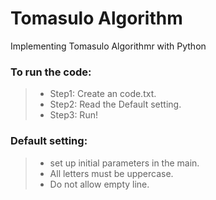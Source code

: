 # Tomasulo Algorithm

Implementing Tomasulo Algorithmr with Python

### To run the code:

>* Step1: Create an code.txt.
>* Step2: Read the Default setting.
>* Step3: Run!

### Default setting:

>* set up initial parameters in the main.
>* All letters must be uppercase.
>* Do not allow empty line.



